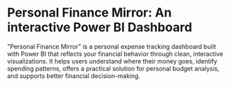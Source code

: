 # Personal Finance Mirror: An interactive Power BI Dashboard
"Personal Finance Mirror" is a personal expense tracking dashboard built with Power BI that reflects your financial behavior through clean, interactive visualizations. It helps users understand where their money goes, identify spending patterns, offers a practical solution for personal budget analysis, and supports better financial decision-making.
